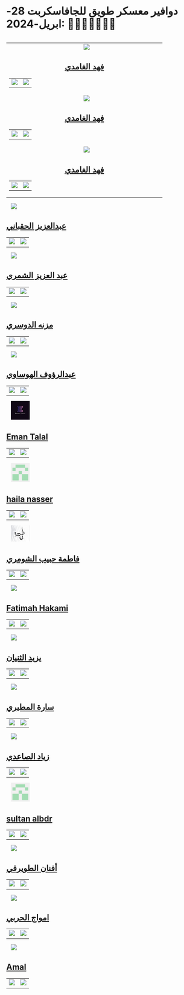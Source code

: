 # دوافير معسكر طويق للجافاسكربت 28-ابريل-2024: 👨‍💻👩‍💻🧑🏻‍💻

<!-- CONTRIBUTER -->
<table  align="center">
<table  align="center">
    <!--=== قم بنسخ هذه الجزئية ابتداءً من هذا السطر و انتهاءً بالسطر المذكور في الأسفل ===-->
    <tr>
        <td align="center" width="400">
        &nbsp;&nbsp
            <a href="https://github.com/fahadssgg">
                <img src="https://avatars.githubusercontent.com/u/107389887?v=4" width="50">
                <h2> فهد الغامدي</h2>
            </a>       
            <table>
                <tr> 
                    <!-- LINKED IN -->
                    <td>
                        <a href="https://www.linkedin.com/in/fahad-saad-alghamdi/">
                            <img src="./images/linkedin-logo.png" width="25">
                        </a>
                    </td>
                    <!--// LINKED IN //-->
                    <!-- GITHUB -->
                    <td>
                        <a href="https://github.com/fahadssgg">
                            <img src="./images/github-logo.png" width="25">
                        </a>
                    </td>
                    <!--// GITHUB //-->
                </tr>
            </table>            
        </td>
    </tr>
    <tr>
        <td align="center" width="400">
        &nbsp;&nbsp
            <a href="https://github.com/fahadssgg">
                <img src="https://avatars.githubusercontent.com/u/107389887?v=4" width="50">
                <h2> فهد الغامدي</h2>
            </a>       
            <table>
                <tr> 
                    <!-- LINKED IN -->
                    <td>
                        <a href="https://www.linkedin.com/in/fahad-saad-alghamdi/">
                            <img src="./images/linkedin-logo.png" width="25">
                        </a>
                    </td>
                    <!--// LINKED IN //-->
                    <!-- GITHUB -->
                    <td>
                        <a href="https://github.com/fahadssgg">
                            <img src="./images/github-logo.png" width="25">
                        </a>
                    </td>
                    <!--// GITHUB //-->
                </tr>
            </table>            
        </td>
    </tr>
    <tr>
        <td align="center" width="400">
        &nbsp;&nbsp
            <a href="https://github.com/fahadssgg">
                <img src="https://avatars.githubusercontent.com/u/107389887?v=4" width="50">
                <h2> فهد الغامدي</h2>
            </a>       
            <table>
                <tr> 
                    <!-- LINKED IN -->
                    <td>
                        <a href="https://www.linkedin.com/in/fahad-saad-alghamdi/">
                            <img src="./images/linkedin-logo.png" width="25">
                        </a>
                    </td>
                    <!--// LINKED IN //-->
                    <!-- GITHUB -->
                    <td>
                        <a href="https://github.com/fahadssgg">
                            <img src="./images/github-logo.png" width="25">
                        </a>
                    </td>
                    <!--// GITHUB //-->
                </tr>
            </table>            
        </td>
    </tr>
    </table>  
    <!-- ======== نهاية مكان النسخ ========= -->
        <!--=== قم بنسخ هذه الجزئية ابتداءً من هذا السطر و انتهاءً بالسطر المذكور في الأسفل ===-->
                  <tr>
        <td align="center" width="400">
        &nbsp;&nbsp
            <a href="https://github.com/Alhaqbani21">
                <img src="https://avatars.githubusercontent.com/u/94962409?v=4" width="50">
                <h2> عبدالعزيز الحقباني</h2>
            </a>       
            <table>
                <tr> 
                    <!-- LINKED IN -->
                    <td>
                        <a href="https://www.linkedin.com/in/alhaqbani-abdulaziz/">
                            <img src="./images/linkedin-logo.png" width="25">
                        </a>
                    </td>
                    <!--// LINKED IN //-->
                    <!-- GITHUB -->
                    <td>
                        <a href="https://github.com/Alhaqbani21">
                            <img src="./images/github-logo.png" width="25">
                        </a>
                    </td>
                    <!--// GITHUB //-->
                </tr>
            </table>            
        </td>
    </tr>
                      <!-- ======== نهاية مكان النسخ ========= -->
                        <!--=== قم بنسخ هذه الجزئية ابتداءً من هذا السطر و انتهاءً بالسطر المذكور في الأسفل ===-->
    <tr>
        <td align="center" width="400">
        &nbsp;&nbsp
            <a href="https://github.com/Azizfalshammari">
                <img src="https://avatars.githubusercontent.com/u/169675839?s=400&u=6ab3c2314c477014c7112400cdc5d16b3cff9752&v=4" width="50">
                <h2>عبد العزيز الشمري</h2>
            </a>       
            <table>
                <tr> 
                    <!-- LINKED IN -->
                    <td>
                        <a href="https://www.linkedin.com/in/alhaqbani-abdulaziz/">
                        <a href="https://www.linkedin.com/in/abdulaziz-alshammari-b580a9276/">
                            <img src="./images/linkedin-logo.png" width="25">
                        </a>
                    </td>
                    <td>
                        <a href="https://github.com/Alhaqbani21">
                        <a href="https://github.com/Azizfalshammari">
                            <img src="./images/github-logo.png" width="25">
                        </a>
                    </td>
                </tr>
            </table>            
        </td>
    </tr>
    <!-- ======== نهاية مكان النسخ ========= -->
      <!--=== قم بنسخ هذه الجزئية ابتداءً من هذا السطر و انتهاءً بالسطر المذكور في الأسفل ===-->
    <tr>
        <td align="center" width="400">
        &nbsp;&nbsp
            <a href="https://github.com/MeznahAldossari/">
                <img src="./images/user.png" width="50">
                <h2>  مزنه الدوسري</h2>
            </a>
            <table>
                <tr>
                    <!-- LINKED IN -->
                    <td>
                        <a href="https://www.linkedin.com/in/meznahaldossari/">
                            <img src="./images/ME.jpg" width="25">
                        </a>
                    </td>
                    <!--// LINKED IN //-->
                    <!-- GITHUB -->
                    <td>
                        <a href="https://github.com/fahadssgg">
                            <img src="./images/github-logo.png" width="25">
                        </a>
                    </td>
                    <!--// GITHUB //-->
                </tr>
            </table>
        </td>
    </tr>
    <!-- ======== نهاية مكان النسخ ========= -->
     <!--=== قم بنسخ هذه الجزئية ابتداءً من هذا السطر و انتهاءً بالسطر المذكور في الأسفل ===-->
    <tr>
        <td align="center" width="400">
        &nbsp;&nbsp
            <a href="https://github.com/ARFHSI">
                <img src="https://avatars.githubusercontent.com/u/113468755?v=4" width="50">
                <h2> عبدالرؤوف الهوساوي</h2>
            </a>       
            <table>
                <tr> 
                    <!-- LINKED IN -->
                    <td>
                        <a href="https://www.linkedin.com/in/abdulraouf-hsi/">
                            <img src="https://media.licdn.com/dms/image/C4E03AQGYUob7f6CwPQ/profile-displayphoto-shrink_800_800/0/1656320192462?e=1721260800&v=beta&t=XZC8XjNHvIBTTiBBpUzEPWdz6RJO5pP6gJxbmQESOBs" width="25">
                        </a>
                    </td>
                    <!--// LINKED IN //-->
                    <!-- GITHUB -->
                    <td>
                        <a href="https://github.com/ARFHSI">
                            <img src="https://avatars.githubusercontent.com/u/113468755?s=400&u=95804fa31f8c0db24d40e1fad626f8502c18eed9&v=4" width="25">
                        </a>
                    </td>
                    <!--// GITHUB //-->
                </tr>
            </table>            
        </td>
    </tr>
    <!-- ======== نهاية مكان النسخ ========= -->   
    <!--=== قم بنسخ هذه الجزئية ابتداءً من هذا السطر و انتهاءً بالسطر المذكور في الأسفل ===-->
    <tr>
        <td align="center" width="400">
        &nbsp;&nbsp
            <a href="https://github.com/EmanTalal/JS-28-Apr-24">
                <img src="./images/eman.jpg" width="50">
                <h2>  Eman Talal</h2>
            </a>
            <table>
                <tr> 
                    <!-- LINKED IN -->
                    <td>
                        <a href="https://www.linkedin.com/in/eman-talal-922a17217">
                            <img src="./images/linkedin-logo.png" width="25">
                        </a>
                    </td>
                    <!--// LINKED IN //-->
                    <!-- GITHUB -->
                    <td>
                        <a href="https://github.com/EmanTalal/">
                            <img src="./images/github-logo.png" width="25">
                        </a>
                    </td>
                    <!--// GITHUB //-->
                </tr>
            </table>
        </td>
    </tr>
    <!-- ======== نهاية مكان النسخ  ========= -->
    <!--=== قم بنسخ هذه الجزئية ابتداءً من هذا السطر و انتهاءً بالسطر المذكور في الأسفل ===-->
    <tr>
        <td align="center" width="400">
        &nbsp;&nbsp
            <a href="https://github.com/dashboard">
                <img src="/images/sul.png" width="50">
                <h2>haila nasser</h2>
            </a>       
            <table>
                <tr> 
                    <!-- LINKED IN -->
                    <td>
                        <a href="https://www.linkedin.com/feed/">
                            <img src="./images/linkedin-logo.png" width="25">
                        </a>
                    </td>
                    <!--// LINKED IN //-->
                    <!-- GITHUB -->
                    <td>
                        <a href="https://github.com/dashboard">
                            <img src="./images/github-logo.png" width="25">
                        </a>
                    </td>
                    <!--// GITHUB //-->
                </tr>
            </table>            
        </td>
    </tr>
    <!-- ======== نهاية مكان النسخ ========= -->
        <!--=== قم بنسخ هذه الجزئية ابتداءً من هذا السطر و انتهاءً بالسطر المذكور في الأسفل ===-->
    <tr>
        <td align="center" width="400">
        &nbsp;&nbsp
            <a href="https://github.com/FatimahHabib84">
                <img src="./images/fatimah-habib-img.jpg" width="50">
                <h2> فاطمة حبيب الشومري</h2>
            </a>       
            <table>
                <tr> 
                    <!-- LINKED IN -->
                    <td>
                        <a href="https://www.linkedin.com/in/fatimah-alshawmari-83797227b/">
                            <img src="./images/linkedin-logo.png" width="25">
                        </a>
                    </td>
                    <!--// LINKED IN //-->
                    <!-- GITHUB -->
                    <td>
                        <a href="https://github.com/FatimahHabib84">
                            <img src="./images/github-logo.png" width="25">
                        </a>
                    </td>
                    <!--// GITHUB //-->
                </tr>
                </table>            
        </td>
    </tr>
                    <!-- ======== نهاية مكان النسخ ========= -->         
        <!--=== قم بنسخ هذه الجزئية ابتداءً من هذا السطر و انتهاءً بالسطر المذكور في الأسفل ===-->
    <tr>
        <td align="center" width="400">
        &nbsp;&nbsp
            <a href="https://github.com/ifatimahali/">
                <img src="https://avatars.githubusercontent.com/u/94014317?v=4" width="50">
                <h2> Fatimah Hakami </h2>
            </a>       
            <table>
                <tr> 
                    <!-- LINKED IN -->
                    <td>
                        <a href="https://www.linkedin.com/in/fatimah-ali-hakami-894b2928a/">
                            <img src="./images/linkedin-logo.png" width="25">
                        </a>
                    </td>
                    <!--// LINKED IN //-->
                    <!-- GITHUB -->
                    <td>
                        <a href="https://github.com/ifatimahali/">
                            <img src="./images/github-logo.png" width="25">
                        </a>
                    </td>
                    <!--// GITHUB //-->
                </tr>
            </table>            
        </td>
    </tr>
                  <!-- ======== نهاية مكان النسخ ========= -->
        <!--=== قم بنسخ هذه الجزئية ابتداءً من هذا السطر و انتهاءً بالسطر المذكور في الأسفل ===-->
                   <tr>
        <td align="center" width="400">
        &nbsp;&nbsp
            <a href="https://github.com/Yazeed0xx">
                <img src="/images/Yazeed.png" width="50">
                <h2> يزيد الثنيان</h2>
            </a>       
            <table>
                <tr> 
                    <!-- LINKED IN -->
                    <td>
                        <a href="https://www.linkedin.com/in/yazeed-althunayan-611545249/">
                            <img src="./images/linkedin-logo.png" width="25">
                        </a>
                    </td>
                    <!--// LINKED IN //-->
                    <!-- GITHUB -->
                    <td>
                        <a href="https://github.com/Yazeed0xx">
                            <img src="./images/github-logo.png" width="25">
                        </a>
                    </td>
                    <!--// GITHUB //-->
                </tr>
            </table>            
        </td>
    </tr>
    <!-- ======== نهاية مكان النسخ ========= -->
            <!--=== قم بنسخ هذه الجزئية ابتداءً من هذا السطر و انتهاءً بالسطر المذكور في الأسفل ===-->
            <tr>
        <td align="center" width="400">
        &nbsp;&nbsp
            <a href="https://github.com/SARA3SAEED">
                <img src="https://avatars.githubusercontent.com/u/146086114?v=4" width="50">
                <h2> سارة المطيري</h2>
            </a>
            <table>
                <tr> 
                    <!-- LINKED IN -->
                    <td>
                        <a href="https://www.linkedin.com/in/sara-almutairi33/">
                            <img src="./images/linkedin-logo.png" width="25">
                        </a>
                    </td>
                    <!--// LINKED IN //-->
                    <!-- GITHUB -->
                    <td>
                        <a href="https://github.com/SARA3SAEED">
                            <img src="./images/github-logo.png" width="25">
                        </a>
                    </td>
                    <!--// GITHUB //-->
                </tr>
            </table>
        </td>
    </tr>
    <!-- ======== نهاية مكان النسخ ========= -->
            <!--=== قم بنسخ هذه الجزئية ابتداءً من هذا السطر و انتهاءً بالسطر المذكور في الأسفل ===-->
<tr>
        <td align="center" width="400">
        &nbsp;&nbsp
            <a href="https://github.com/ZiadAlsaedi">
                <img src="https://www12.0zz0.com/2024/05/14/16/150194550.jpg" width="50">
                <h2> زياد الصاعدي</h2>
            </a>
            <table>
                <tr> 
                    <!-- LINKED IN -->
                    <td>
                        <a href="http://linkedin.com/in/ziad-alsaedi-4671841b7">
                            <img src="./images/linkedin-logo.png" width="25">
                        </a>
                    </td>
                    <!--// LINKED IN //-->
                    <!-- GITHUB -->
                    <td>
                        <a href="https://github.com/ZiadAlsaedi">
                            <img src="./images/github-logo.png" width="25">
                        </a>
                    </td>
                    <!--// GITHUB //-->
                </tr>
            </table>
        </td>
    </tr>
    <!-- ======== نهاية مكان النسخ ========= -->
 <!--=== قم بنسخ هذه الجزئية ابتداءً من هذا السطر و انتهاءً بالسطر المذكور في الأسفل ===-->
 <tr>
        <td align="center" width="400">
        &nbsp;&nbsp
            <a href="https://github.com/Salbdr">
                <img src="./images/sul.png" width="50">
                <h2> sultan albdr</h2>
            </a>       
            <table>
                <tr> 
                    <!-- LINKED IN -->
                    <td>
                        <a href="https://www.linkedin.com/in/sultan-albdr-b00959309/">
                            <img src="./images/linkedin-logo.png" width="25">
                        </a>
                    </td>
                    <!--// LINKED IN //-->
                    <!-- GITHUB -->
                    <td>
                        <a href="https://github.com/Salbdr">
                            <img src="./images/github-logo.png" width="25">
                        </a>
                    </td>
                </tr>
            </table>            
        </td>
    </tr>
        <!-- ======== نهاية مكان النسخ ========= -->
         <!--=== قم بنسخ هذه الجزئية ابتداءً من هذا السطر و انتهاءً بالسطر المذكور في الأسفل ===-->
         <tr>
        <td align="center" width="400">
        &nbsp;&nbsp
            <a href="https://github.com/afnanaltowairqi">
                <img src="https://avatars.githubusercontent.com/u/102556465?v=4" width="50">
                <h2>  أفنان الطويرقي</h2>
            </a>
            <table>
                <tr> 
                    <!-- LINKED IN -->
                    <td>
                        <a href="https://www.linkedin.com/in/afnan-twirqi?utm_source=share&utm_campaign=share_via&utm_content=profile&utm_medium=ios_app">
                            <img src="./images/linkedin-logo.png" width="25">
                        </a>
                    </td>
                    <!--// LINKED IN //-->
                    <!-- GITHUB -->
                    <td>
                        <a href="https://github.com/afnanaltowairqi">
                            <img src="./images/github-logo.png" width="25">
                        </a>
                    </td>
                    <!--// GITHUB //-->
                </tr>
            </table>
        </td>
    </tr>
        <!-- ======== نهاية مكان النسخ ========= -->
                 <!--=== قم بنسخ هذه الجزئية ابتداءً من هذا السطر و انتهاءً بالسطر المذكور في الأسفل ===-->
                   <tr>
        <td align="center" width="400">
        &nbsp;&nbsp
            <a href="https://github.com/amwaj-a">
                <img src="https://img.freepik.com/premium-vector/woman-avatar-profile-round-icon_24640-14047.jpg?w=360" width="50">
                <h2> امواج  الحربي</h2>
            </a>
            <table>
                <tr> 
                    <!-- LINKED IN -->
                    <td>
                        <a href="https://www.linkedin.com/in/amwaj-alharbi-9916aa215?utm_source=share&utm_campaign=share_via&utm_content=profile&utm_medium=ios_app">
                            <img src="./images/linkedin-logo.png" width="25">
                        </a>
                    </td>
                    <!--// LINKED IN //-->
                    <!-- GITHUB -->
                    <td>
                        <a href="https://github.com/amwaj-a">
                            <img src="./images/github-logo.png" width="25">
                        </a>
                    </td>
                    <!--// GITHUB //-->
                </tr>
            </table>
        </td>
    </tr>
                         <!-- ======== نهاية مكان النسخ ========= -->
                                          <!--=== قم بنسخ هذه الجزئية ابتداءً من هذا السطر و انتهاءً بالسطر المذكور في الأسفل ===-->
                                          <tr>
        <td align="center" width="400">
        &nbsp;&nbsp
            <a href="https://github.com/ammalgh">
                <img src="./images/Yazeed.png" width="50">
                <h2> Amal</h2>
            </a>
            <table>
                <tr> 
                    <!-- LINKED IN -->
                    <td>
                        <a href="https://www.linkedin.com/in/amal-alotaibi-985642259">
                            <img src="./images/linkedin-logo.png" width="25">
                        </a>
                    </td>
                    <!--// LINKED IN //-->
                    <!-- GITHUB -->
                    <td>
                        <a href="">
                            <img src="./images/github-logo.png" width="25">
                        </a>
                    </td>
                    <!--// GITHUB //-->
                </tr>
            </table>
        </td>
    </tr>
                                                                   <!-- ======== نهاية مكان النسخ ========= -->

</table>
